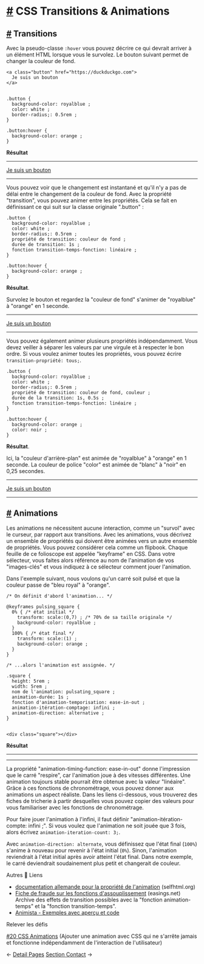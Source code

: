 [#](#css-transitions-animations) CSS Transitions & Animations
=============================================================

[#](#transitions) Transitions
-----------------------------

Avec la pseudo-classe `:hover` vous pouvez décrire ce qui devrait arriver à un élément HTML lorsque vous le survolez. Le bouton suivant permet de changer la couleur de fond.

    <a class="button" href="https://duckduckgo.com">
      Je suis un bouton
    </a>
    

    .button {
      background-color: royalblue ;
      color: white ;
      border-radius;: 0.5rem ;
    }
    
    .button:hover {
      background-color: orange ;
    }
    

**Résultat**

* * *

[Je suis un bouton](https://duckduckgo.com)

* * *

Vous pouvez voir que le changement est instantané et qu'il n'y a pas de délai entre le changement de la couleur de fond. Avec la propriété "transition", vous pouvez animer entre les propriétés. Cela se fait en définissant ce qui suit sur la classe originale ".button" :

  
  
  
  

  
  
  
  
  
  

    .button {
      background-color: royalblue ;
      color: white ;
      border-radius;: 0.5rem ;
      propriété de transition: couleur de fond ;
      durée de transition: 1s ;
      fonction transition-temps-fonction: linéaire ;
    }
    
    .button:hover {
      background-color: orange ;
    }
    

**Résultat**.

Survolez le bouton et regardez la "couleur de fond" s'animer de "royalblue" à "orange" en 1 seconde.

* * *

[Je suis un bouton](https://duckduckgo.com)

* * *

Vous pouvez également animer plusieurs propriétés indépendamment. Vous devez veiller à séparer les valeurs par une virgule et à respecter le bon ordre. Si vous voulez animer toutes les propriétés, vous pouvez écrire `transition-propriété: tous;`.

  
  
  
  

  
  
  
  

  
  

    .button {
      background-color: royalblue ;
      color: white ;
      border-radius;: 0.5rem ;
      propriété de transition: couleur de fond, couleur ;
      durée de la transition: 1s, 0.5s ;
      fonction transition-temps-fonction: linéaire ;
    }
    
    .button:hover {
      background-color: orange ;
      color: noir ;
    }
    

**Résultat**.

Ici, la "couleur d'arrière-plan" est animée de "royalblue" à "orange" en 1 seconde. La couleur de police "color" est animée de "blanc" à "noir" en 0,25 secondes.

* * *

[Je suis un bouton](https://duckduckgo.com)

* * *

[#](#animations) Animations
---------------------------

Les animations ne nécessitent aucune interaction, comme un "survol" avec le curseur, par rapport aux transitions. Avec les animations, vous décrivez un ensemble de propriétés qui doivent être animées vers un autre ensemble de propriétés. Vous pouvez considérer cela comme un flipbook. Chaque feuille de ce folioscope est appelée "keyframe" en CSS. Dans votre sélecteur, vous faites alors référence au nom de l'animation de vos "images-clés" et vous indiquez à ce sélecteur comment jouer l'animation.

Dans l'exemple suivant, nous voulons qu'un carré soit pulsé et que la couleur passe de "bleu royal" à "orange".

    /* On définit d'abord l'animation... */
    
    @keyframes pulsing_square {
      0% { /* état initial */
        transform: scale:(0,7) ; /* 70% de sa taille originale */
        background-color: royalblue ;
      }
      100% { /* état final */
        transform: scale:(1) ;
        background-color: orange ;
      }
    }
    
    /* ...alors l'animation est assignée. */
    
    .square {
      height: 5rem ;
      width: 5rem ;
      nom de l'animation: pulsating_square ;
      animation-durée: 1s ;
      fonction d'animation-temporisation: ease-in-out ;
      animation-itération-comptage: infini ; 
      animation-direction: alternative ;
    }
    

    <div class="square"></div>
    

**Résultat**

* * *

* * *

La propriété "animation-timing-function: ease-in-out" donne l'impression que le carré "respire", car l'animation joue à des vitesses différentes. Une animation toujours stable pourrait être obtenue avec la valeur "linéaire". Grâce à ces fonctions de chronométrage, vous pouvez donner aux animations un aspect réaliste. Dans les liens ci-dessous, vous trouverez des fiches de tricherie à partir desquelles vous pouvez copier des valeurs pour vous familiariser avec les fonctions de chronométrage.

Pour faire jouer l'animation à l'infini, il faut définir "animation-itération-compte: infini ;". Si vous voulez que l'animation ne soit jouée que 3 fois, alors écrivez `animation-iteration-count: 3;`.

Avec `animation-direction: alternate`, vous définissez que l'état final (`100%`) s'anime à nouveau pour revenir à l'état initial (`0%`). Sinon, l'animation reviendrait à l'état initial après avoir atteint l'état final. Dans notre exemple, le carré deviendrait soudainement plus petit et changerait de couleur.

Autres :link: Liens

* [documentation allemande pour la propriété de l'animation](https://wiki.selfhtml.org/wiki/CSS/Eigenschaften/Animation/animation) (selfhtml.org)
* [Fiche de fraude sur les fonctions d'assouplissement](https://easings.net) (easings.net)  
    Archive des effets de transition possibles avec la "fonction animation-temps" et la "fonction transition-temps".
* [Animista - Exemples avec aperçu et code](https://animista.net/)

Relever les défis

[#20 CSS Animations](/viscom-cie1/challenges/#_20-css-animations) (Ajouter une animation avec CSS qui ne s'arrête jamais et fonctionne indépendamment de l'interaction de l'utilisateur)

← [Detail Pages](/guide/19_detailspages/) [Section Contact](/guide/21_section_contact/) →
